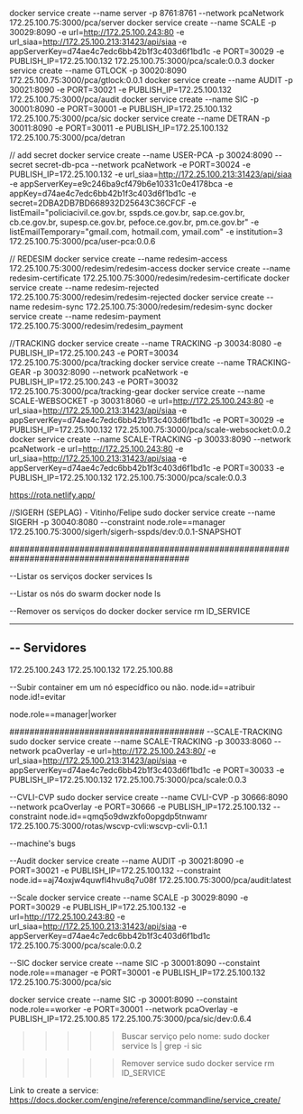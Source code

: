 

docker service create --name server -p 8761:8761 --network pcaNetwork 172.25.100.75:3000/pca/server
docker service create --name SCALE -p 30029:8090  -e url=http://172.25.100.243:80 -e url_siaa=http://172.25.100.213:31423/api/siaa -e appServerKey=d74ae4c7edc6bb42b1f3c403d6f1bd1c -e PORT=30029 -e PUBLISH_IP=172.25.100.132  172.25.100.75:3000/pca/scale:0.0.3
docker service create --name GTLOCK -p 30020:8090 172.25.100.75:3000/pca/gtlock:0.0.1
docker service create --name AUDIT -p 30021:8090  -e PORT=30021 -e PUBLISH_IP=172.25.100.132 172.25.100.75:3000/pca/audit
docker service create --name SIC -p 30001:8090 -e PORT=30001 -e PUBLISH_IP=172.25.100.132 172.25.100.75:3000/pca/sic
docker service create --name DETRAN -p 30011:8090  -e PORT=30011 -e PUBLISH_IP=172.25.100.132 172.25.100.75:3000/pca/detran

// add secret
docker service create --name USER-PCA -p 30024:8090 --secret secret-db-pca --network pcaNetwork -e PORT=30024 -e PUBLISH_IP=172.25.100.132 -e url_siaa=http://172.25.100.213:31423/api/siaa -e appServerKey=e9c246ba9cf479b6e10331c0e4178bca -e appKey=d74ae4c7edc6bb42b1f3c403d6f1bd1c -e secret=2DBA2DB7BD668932D25643C36CFCF -e listEmail="policiacivil.ce.gov.br, sspds.ce.gov.br, sap.ce.gov.br, cb.ce.gov.br, supesp.ce.gov.br, pefoce.ce.gov.br, pm.ce.gov.br" -e listEmailTemporary="gmail.com, hotmail.com, ymail.com" -e institution=3 172.25.100.75:3000/pca/user-pca:0.0.6

// REDESIM
docker service create --name redesim-access  172.25.100.75:3000/redesim/redesim-access
docker service create --name redesim-certificate  172.25.100.75:3000/redesim/redesim-certificate
docker service create --name redesim-rejected 172.25.100.75:3000/redesim/redesim-rejected
docker service create --name redesim-sync 172.25.100.75:3000/redesim/redesim-sync
docker service create --name redesim-payment  172.25.100.75:3000/redesim/redesim_payment

//TRACKING
docker service create --name TRACKING -p 30034:8080 -e PUBLISH_IP=172.25.100.243 -e PORT=30034 172.25.100.75:3000/pca/tracking
docker service create --name TRACKING-GEAR -p 30032:8090 --network pcaNetwork  -e PUBLISH_IP=172.25.100.243 -e PORT=30032 172.25.100.75:3000/pca/tracking-gear
docker service create --name SCALE-WEBSOCKET -p 30031:8060  -e url=http://172.25.100.243:80 -e url_siaa=http://172.25.100.213:31423/api/siaa -e appServerKey=d74ae4c7edc6bb42b1f3c403d6f1bd1c -e PORT=30029 -e PUBLISH_IP=172.25.100.132  172.25.100.75:3000/pca/scale-websocket:0.0.2
docker service create --name SCALE-TRACKING -p 30033:8090 --network pcaNetwork  -e url=http://172.25.100.243:80 -e url_siaa=http://172.25.100.213:31423/api/siaa -e appServerKey=d74ae4c7edc6bb42b1f3c403d6f1bd1c -e PORT=30033 -e PUBLISH_IP=172.25.100.132  172.25.100.75:3000/pca/scale:0.0.3

https://rota.netlify.app/

//SIGERH (SEPLAG) - Vitinho/Felipe
sudo docker service create --name SIGERH -p 30040:8080 --constraint node.role==manager 172.25.100.75:3000/sigerh/sigerh-sspds/dev:0.0.1-SNAPSHOT 


############################################################################################

--Listar os serviços
docker services ls

--Listar os nós do swarm
docker node ls

--Remover os serviços do docker
docker service rm ID_SERVICE

------------------
-- Servidores
------------------
172.25.100.243
172.25.100.132
172.25.100.88

--Subir container em um nó especídfico ou não.
node.id==atribuir
node.id!=evitar

node.role==manager|worker

#######################################
--SCALE-TRACKING
sudo docker service create --name SCALE-TRACKING -p 30033:8060 --network pcaOverlay  -e url=http://172.25.100.243:80/ -e url_siaa=http://172.25.100.213:31423/api/siaa -e appServerKey=d74ae4c7edc6bb42b1f3c403d6f1bd1c -e PORT=30033 -e PUBLISH_IP=172.25.100.132  172.25.100.75:3000/pca/scale:0.0.3

--CVLI-CVP
sudo docker service create --name CVLI-CVP -p 30666:8090 --network pcaOverlay -e PORT=30666 -e PUBLISH_IP=172.25.100.132 --constraint node.id==qmq5o9dwzkfo0opgdp5tnwamr 172.25.100.75:3000/rotas/wscvp-cvli:wscvp-cvli-0.1.1

--machine's bugs

--Audit
docker service create --name AUDIT -p 30021:8090  -e PORT=30021 -e PUBLISH_IP=172.25.100.132 --constraint node.id==aj74oxjw4quwfl4hvu8q7u08f 172.25.100.75:3000/pca/audit:latest

--Scale
docker service create --name SCALE -p 30029:8090  -e PORT=30029 -e PUBLISH_IP=172.25.100.132 -e url=http://172.25.100.243:80 -e url_siaa=http://172.25.100.213:31423/api/siaa -e appServerKey=d74ae4c7edc6bb42b1f3c403d6f1bd1c 172.25.100.75:3000/pca/scale:0.0.2

--SIC
docker service create --name SIC -p 30001:8090 --constaint node.role==manager -e PORT=30001 -e PUBLISH_IP=172.25.100.132 172.25.100.75:3000/pca/sic

docker service create --name SIC -p 30001:8090 --constaint node.role==worker -e PORT=30001 --network pcaOverlay -e PUBLISH_IP=172.25.100.85  172.25.100.75:3000/pca/sic/dev:0.6.4


>>>>>Buscar serviço pelo nome:
sudo docker service ls | grep -i sic

>>>>>Remover service
sudo docker service rm ID_SERVICE

Link to create a service:
https://docs.docker.com/engine/reference/commandline/service_create/